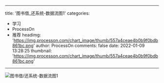 
---
title: '图书借_还系统-数据流图1'
categories: 
 - 学习
 - ProcessOn
 - 推荐
headimg: 'https://img.processon.com/chart_image/thumb/557a4ceae4b0b9f0bdb861bc.png'
author: ProcessOn
comments: false
date: 2022-01-09 13:28:25
thumbnail: 'https://img.processon.com/chart_image/thumb/557a4ceae4b0b9f0bdb861bc.png'
---

<div>   
<img class="thumb" alt="图书借/还系统-数据流图1" src="https://img.processon.com/chart_image/thumb/557a4ceae4b0b9f0bdb861bc.png" referrerpolicy="no-referrer">
<p></p>  
</div>
            
